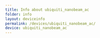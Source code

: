 ```yaml
---
title: Info about ubiquiti_nanobeam_ac
folder: info
layout: deviceinfo
permalink: /devices/ubiquiti_nanobeam_ac/
device: ubiquiti_nanobeam_ac
---
```

